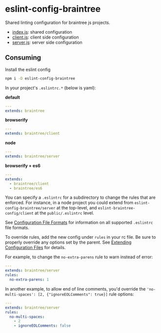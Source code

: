 eslint-config-braintree
===

Shared linting configuration for braintree js projects.

- [index.js](./index.js): shared configuration
- [client.js](./client.js): client side configuration
- [server.js](./server.js): server side configuration

Consuming
---

Install the eslint config

```bash
npm i -D eslint-config-braintree
```

In your project's `.eslintrc.*` (below is yaml):

__default__
```yaml
---
extends: braintree
```

__browserify__
```yaml
---
extends: braintree/client
```

__node__
```yaml
---
extends: braintree/server
```

__browserify + es6__
```yaml
---
extends:
  - braintree/client
  - braintree/es6
```

You can specify a `.eslintrc` for a subdirectory to change the rules that are enforced. For instance, in a node project you could extend from `eslint-config-braintree/server` at the top-level, and `eslint-braintree-config/client` at the `public/.eslintrc` level.

See [Configuration File Formats](https://eslint.org/docs/user-guide/configuring#configuration-file-formats) for information on all supported `.eslintrc` file formats.

To override rules, add the new config under `rules` in your rc file. Be sure to properly override any options set by the parent. See [Extending Configuration Files](https://eslint.org/docs/user-guide/configuring#extending-configuration-files) for details.

For example, to change the `no-extra-parens` rule to warn instead of error:

```yaml
---
extends: braintree/server
rules:
  no-extra-parens: 1
```

In another example, to allow end of line comments, you'd override the `'no-multi-spaces': [2, {"ignoreEOLComments": true}]` rule options:

```yaml
---
extends: braintree/server
rules:
  no-multi-spaces:
    - 2
    - ignoreEOLComments: false
```

